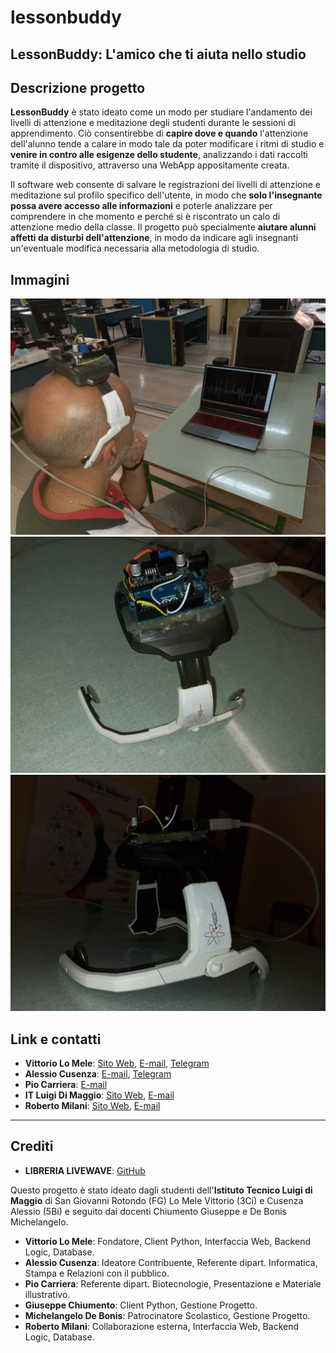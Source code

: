 # lessonbuddy
## LessonBuddy: L'amico che ti aiuta nello studio

## Descrizione progetto

**LessonBuddy** è stato ideato come un modo per studiare l'andamento dei livelli di
attenzione e meditazione degli studenti durante le sessioni di apprendimento. Ciò consentirebbe di **capire dove e quando** l'attenzione dell'alunno tende a calare in modo tale da poter modificare i ritmi di studio e **venire in contro alle esigenze dello studente**, analizzando i dati raccolti tramite il dispositivo, attraverso una WebApp appositamente creata.

Il software web consente di salvare le registrazioni dei livelli di attenzione e meditazione sul profilo specifico dell'utente, in modo che **solo l'insegnante possa avere accesso alle informazioni** e poterle analizzare per comprendere in che momento e perché si è riscontrato un calo di attenzione medio della classe. Il progetto può specialmente **aiutare alunni affetti da disturbi dell'attenzione**, in modo da indicare agli insegnanti un'eventuale modifica necessaria alla metodologia di studio.

## Immagini

![Prof De Bonis con Progetto](/pi/db.jpeg "Il prof. De Bonis che indossa il progetto.")  
![Closeup](/pi/closeup.jpeg "Scheda arduino e regolatore da vicino.")  
![Di lato](/pi/side.jpeg "Progetto di lato.")

## Link e contatti

- **Vittorio Lo Mele**: [Sito Web](https://vitto.dev), [E-mail](mailto:hi@vitto.dev), [Telegram](https://t.me/mrbackslash_it)
- **Alessio Cusenza**: [E-mail](mailto:alessiocusenza2@gmail.com), [Telegram](https://t.me/Axel_cus26)
- **Pio Carriera**: [E-mail](mailto:leocarriera93@gmail.com)
- **IT Luigi Di Maggio**: [Sito Web](https://isdimaggio.it), [E-mail](mailto:fgtf17000v@istruzione.it)
- **Roberto Milani**: [Sito Web](https://t.me/BerryCave), [E-mail](mailto:roberto@berrycave.tech)

-------

## Crediti

- **LIBRERIA LIVEWAVE**: [GitHub](https://github.com/oskbed/python-ThinkGear-MindWave)

Questo progetto è stato ideato dagli studenti dell'**Istituto Tecnico Luigi di Maggio** di San Giovanni Rotondo (FG) Lo Mele Vittorio (3Ci) e Cusenza Alessio (5Bi) e seguito dai docenti Chiumento Giuseppe e De Bonis Michelangelo.

- **Vittorio Lo Mele**: Fondatore, Client Python, Interfaccia Web, Backend Logic, Database.
- **Alessio Cusenza**: Ideatore Contribuente, Referente dipart. Informatica, Stampa e Relazioni con il pubblico.
- **Pio Carriera**: Referente dipart. Biotecnologie, Presentazione e Materiale illustrativo.
- **Giuseppe Chiumento**: Client Python, Gestione Progetto.
- **Michelangelo De Bonis**: Patrocinatore Scolastico, Gestione Progetto.
- **Roberto Milani**: Collaborazione esterna, Interfaccia Web, Backend Logic, Database.
